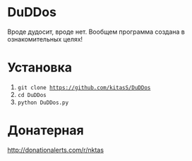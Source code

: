 # DuDDos
Вроде дудосит, вроде нет. Вообщем программа создана в ознакомительных целях!

# Установка
1. <code>git clone https://github.com/kitasS/DuDDos</code>
2. <code>cd DuDDos</code>
2. <code>python DuDDos.py</code>

# Донатерная
http://donationalerts.com/r/nktas
